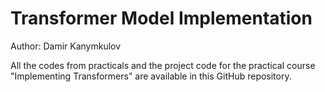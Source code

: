 # Transformer Model Implementation

Author: Damir Kanymkulov

All the codes from practicals and the project code for the practical course "Implementing Transformers" are available in this GitHub repository.
